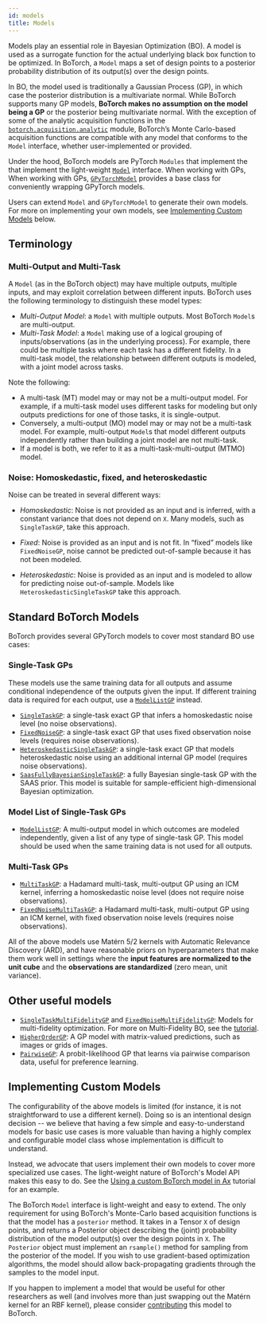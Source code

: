 ```yaml
---
id: models
title: Models
---
```


Models play an essential role in Bayesian Optimization (BO). A model is used as a
surrogate function for the actual underlying black box function to be optimized.
In BoTorch, a `Model` maps a set of design points to a posterior probability
distribution of its output(s) over the design points.

In BO, the model used is traditionally a Gaussian Process (GP),
in which case the posterior distribution is a multivariate
normal. While BoTorch supports many GP models, **BoTorch makes no
assumption on the model being a GP** or the posterior being multivariate normal.
With the exception of some of the analytic acquisition functions in the
[`botorch.acquisition.analytic`](../api/acquisition.html#botorch-acquisition-analytic)
module, BoTorch’s Monte Carlo-based acquisition functions are compatible with
any model that conforms to the `Model` interface, whether user-implemented or provided.
 
Under the hood,
BoTorch models are PyTorch `Modules` that implement the that
implement the light-weight
[`Model`](../api/models.html#model) interface. When working with GPs,
When working with GPs, [`GPyTorchModel`](../api/models.html#gpytorchmodel)
provides a base class for conveniently wrapping GPyTorch models.

Users can extend `Model` and `GPyTorchModel` to generate their own models. 
For more on implementing your own models, see 
[Implementing Custom Models](#Implementing-Custom-Models) below.


## Terminology

### Multi-Output and Multi-Task
A `Model` (as in the BoTorch object) may have
multiple outputs, multiple inputs, and may exploit correlation
between different inputs. BoTorch uses the following terminology to
distinguish these model types:

* *Multi-Output Model*: a `Model` with multiple
  outputs. Most BoTorch `Model`s are multi-output.
* *Multi-Task Model*: a `Model` making use of a logical grouping of
  inputs/observations (as in the underlying process). For example, there could
  be multiple tasks where each task has a different fidelity.
  In a multi-task model, the relationship between different
  outputs is modeled, with a joint model across tasks.

Note the following:
* A multi-task (MT) model may or may not be a multi-output model.
For example, if a multi-task model uses different tasks for modeling
but only outputs predictions for one of those tasks, it is single-output.
* Conversely, a multi-output (MO) model may or may not be a multi-task model.
For example, multi-output `Model`s that model
different outputs independently rather than
building a joint model are not multi-task.
* If a model is both, we refer to it as a multi-task-multi-output (MTMO) model.

### Noise: Homoskedastic, fixed, and heteroskedastic
Noise can be treated in several different ways:

* *Homoskedastic*: Noise is not provided as an input and is inferred, with a
constant variance that does not depend on `X`. Many models, such as
`SingleTaskGP`, take this approach.

* *Fixed*: Noise is provided as an input and is not fit. In “fixed” models like `FixedNoiseGP`, noise cannot be predicted out-of-sample because it has not been modeled.

* *Heteroskedastic*: Noise is provided as an input and is modeled to allow for
predicting noise out-of-sample. Models like `HeteroskedasticSingleTaskGP`
take this approach.

## Standard BoTorch Models

BoTorch provides several GPyTorch models to cover most standard BO use cases:

### Single-Task GPs
These models use the same training data for all outputs and assume conditional
independence of the outputs given the input. If different training data is
required for each output, use a [`ModelListGP`](../api/models.html#modellistgp)
instead.
* [`SingleTaskGP`](../api/models.html#singletaskgp): a single-task
  exact GP that infers a homoskedastic noise level (no noise observations).
* [`FixedNoiseGP`](../api/models.html#fixednoisegp): a single-task exact GP that
uses fixed observation noise levels (requires noise observations).
* [`HeteroskedasticSingleTaskGP`](../api/models.html#heteropskedasticsingletaskgp):
  a single-task exact GP that models heteroskedastic noise using an additional
  internal GP model (requires noise observations).
* [`SaasFullyBayesianSingleTaskGP`](../api/models.html#saasfullybayesiansingletaskgp):
  a fully Bayesian single-task GP with the SAAS prior. This model is suitable for
  sample-efficient high-dimensional Bayesian optimization.

### Model List of Single-Task GPs
* [`ModelListGP`](../api/models.html#modellistgp): A multi-output model in
  which outcomes are modeled independently, given a list of any type of
  single-task GP. This model should be used when the same training data is not
  used for all outputs.

### Multi-Task GPs
* [`MultiTaskGP`](../api/models.html#multitaskgp): a Hadamard multi-task,
  multi-output GP using an ICM kernel, inferring a homoskedastic noise level (does not
  require noise observations).
* [`FixedNoiseMultiTaskGP`](../api/models.html#fixednoisemultitaskgp):
  a Hadamard multi-task, multi-output GP using an ICM kernel, with fixed
  observation noise levels (requires noise observations).

All of the above models use Matérn 5/2 kernels with Automatic Relevance
Discovery (ARD), and have reasonable priors on hyperparameters that make them
work well in settings where the **input features are normalized to the unit
cube** and the **observations are standardized** (zero mean, unit variance).

## Other useful models

* [`SingleTaskMultiFidelityGP`](../api/models.html#singletaskmultifidelitygp) and 
  [`FixedNoiseMultiFidelityGP`](../api/models.html#fixednoisemultifidelitygp):
  Models for multi-fidelity optimization.  For more on Multi-Fidelity BO, see the
  [tutorial](https://botorch.org/tutorials/discrete_multi_fidelity_bo>).
* [`HigherOrderGP`](../api/models.html#higherordergp): A GP model with
  matrix-valued predictions, such as images or grids of images.
* [`PairwiseGP`](../api/models.html#pairwisegp): A probit-likelihood GP that
  learns via pairwise comparison data, useful for preference learning.

## Implementing Custom Models

The configurability of the above models is limited (for instance, it is not
straightforward to use a different kernel). Doing so is an intentional design
decision -- we believe that having a few simple and easy-to-understand models for
basic use cases is more valuable than having a highly complex and configurable
model class whose implementation is difficult to understand.

Instead, we advocate that users implement their own models to cover
more specialized use cases. The light-weight nature of BoTorch's Model API makes
this easy to do. See the
[Using a custom BoTorch model in Ax](../tutorials/custom_botorch_model_in_ax)
tutorial for an example.

The BoTorch `Model` interface is light-weight and easy to extend. The only
requirement for using BoTorch's Monte-Carlo based acquisition functions is that
the model has a `posterior` method. It takes in a Tensor `X` of design points, and
returns a Posterior object describing the (joint) probability distribution of
the model output(s) over the design points in `X`.  The `Posterior` object must
implement an `rsample()` method for sampling from the posterior of the model.
If you wish to use gradient-based optimization algorithms, the model should
allow back-propagating gradients through the samples to the model input.

If you happen to implement a model that would be useful for other
researchers as well (and involves more than just swapping out the Matérn kernel
for an RBF kernel), please consider [contributing](getting_started#contributing)
this model to BoTorch.
